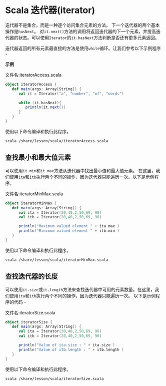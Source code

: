 # Scala 迭代器(iterator)

迭代器不是集合，而是一种逐个访问集合元素的方法。 下一个迭代器的两个基本操作是`hasNext`。 对`it.next()`方法的调用将返回迭代器的下一个元素，并提高迭代器的状态。可以使用`Iterator`的`it.hasNext`方法判断是否还有更多元素返回。

迭代器返回的所有元素最直接的方法是使用`while`循环。让我们参考以下示例程序 - 

**示例**

文件名:iteratorAccess.scala

```scala
object iteratorAccess {
   def main(args: Array[String]) {
      val it = Iterator("a", "number", "of", "words")

      while (it.hasNext){
         println(it.next())
      }
   }
}
```

使用以下命令编译和执行此程序。

```shell
scala /share/lesson/scala/iteratorAccess.scala
```

## 查找最小和最大值元素

可以使用`it.min`和`it.max`方法从迭代器中找出最小值和最大值元素。 在这里，我们使用`ita`和`itb`执行两个不同的操作，因为迭代器只能遍历一次。以下是示例程序。

文件名:iteratorMinMax.scala

```scala
object iteratorMinMax {
   def main(args: Array[String]) {
      val ita = Iterator(20,40,2,50,69, 90)
      val itb = Iterator(20,40,2,50,69, 90)

      println("Maximum valued element " + ita.max )
      println("Minimum valued element " + itb.min )
   }
}
```

使用以下命令编译和执行此程序。

```shell
scala /share/lesson/scala/iteratorMinMax.scala
```

## 查找迭代器的长度

可以使用`it.size`或`it.length`方法来查找迭代器中可用的元素数量。在这里，我们使用`ita`和`itb`执行两个不同的操作，因为迭代器只能遍历一次。 以下是示例程序的代码 - 

文件名:iteratorSize.scala

```scala
object iteratorSize {
   def main(args: Array[String]) {
      val ita = Iterator(20,40,2,50,69, 90)
      val itb = Iterator(20,40,2,50,69, 90)

      println("Value of ita.size : " + ita.size )
      println("Value of itb.length : " + itb.length )
   }
}
```

使用以下命令编译和执行此程序。

```shell
scala /share/lesson/scala/iteratorSize.scala
```
